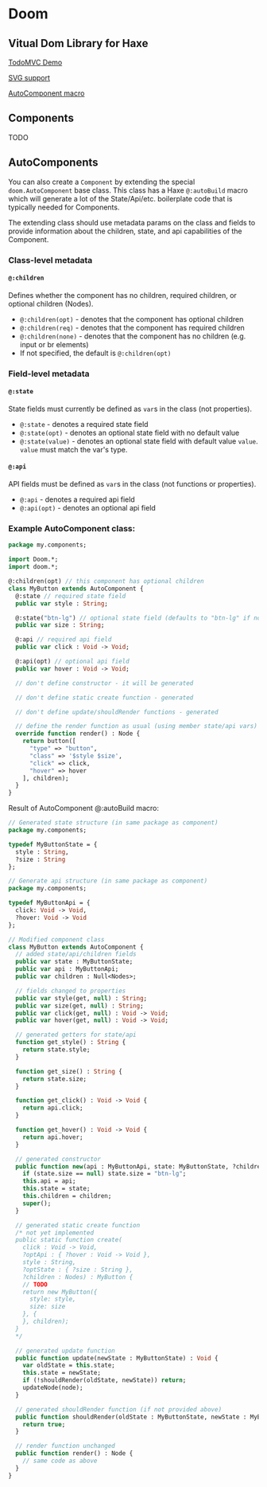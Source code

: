 # Doom

## Vitual Dom Library for Haxe

[TodoMVC Demo](https://rawgit.com/fponticelli/doom/master/demo/00.todomvc/index.html)

[SVG support](https://rawgit.com/fponticelli/doom/master/demo/01.svg/www/index.html)

[AutoComponent macro](https://rawgit.com/fponticelli/doom/master/demo/03.autocomponent/www/index.html)

## Components

TODO

## AutoComponents

You can also create a `Component` by extending the special `doom.AutoComponent`
base class.  This class has a Haxe `@:autoBuild` macro which will generate
a lot of the State/Api/etc. boilerplate code that is typically needed for
Components.

The extending class should use metadata params on the class and fields
to provide information about the children, state, and api capabilities
of the Component.

### Class-level metadata

#### `@:children`

Defines whether the component has no children, required
children, or optional children (Nodes).

- `@:children(opt)` - denotes that the component has optional children
- `@:children(req)` - denotes that the component has required children
- `@:children(none)` - denotes that the component has no children (e.g. input or br elements)
- If not specified, the default is `@:children(opt)`

### Field-level metadata

#### `@:state`

State fields must currently be defined as `var`s in the class (not
properties).

- `@:state` - denotes a required state field
- `@:state(opt)` - denotes an optional state field with no default value
- `@:state(value)` - denotes an optional state field with default value `value`.  `value` must match the var's type.

#### `@:api`

API fields must be defined as `var`s in the class (not functions or
properties).

- `@:api` - denotes a required api field
- `@:api(opt)` - denotes an optional api field

### Example AutoComponent class:

```haxe
package my.components;

import Doom.*;
import doom.*;

@:children(opt) // this component has optional children
class MyButton extends AutoComponent {
  @:state // required state field
  public var style : String;

  @:state("btn-lg") // optional state field (defaults to "btn-lg" if not provided by the caller)
  public var size : String;

  @:api // required api field
  public var click : Void -> Void;

  @:api(opt) // optional api field
  public var hover : Void -> Void;

  // don't define constructor - it will be generated

  // don't define static create function - generated

  // don't define update/shouldRender functions - generated

  // define the render function as usual (using member state/api vars)
  override function render() : Node {
    return button([
      "type" => "button",
      "class" => '$style $size',
      "click" => click,
      "hover" => hover
    ], children);
  }
}
```

Result of AutoComponent @:autoBuild macro:

```haxe
// Generated state structure (in same package as component)
package my.components;

typedef MyButtonState = {
  style : String,
  ?size : String
};

// Generate api structure (in same package as component)
package my.components;

typedef MyButtonApi = {
  click: Void -> Void,
  ?hover: Void -> Void
};

// Modified component class
class MyButton extends AutoComponent {
  // added state/api/children fields
  public var state : MyButtonState;
  public var api : MyButtonApi;
  public var children : Null<Nodes>;

  // fields changed to properties
  public var style(get, null) : String;
  public var size(get, null) : String;
  public var click(get, null) : Void -> Void;
  public var hover(get, null) : Void -> Void;

  // generated getters for state/api
  function get_style() : String {
    return state.style;
  }

  function get_size() : String {
    return state.size;
  }

  function get_click() : Void -> Void {
    return api.click;
  }

  function get_hover() : Void -> Void {
    return api.hover;
  }

  // generated constructor
  public function new(api : MyButtonApi, state: MyButtonState, ?children : Nodes) {
    if (state.size == null) state.size = "btn-lg";
    this.api = api;
    this.state = state;
    this.children = children;
    super();
  }

  // generated static create function
  /* not yet implemented
  public static function create(
    click : Void -> Void,
    ?optApi : { ?hover : Void -> Void },
    style : String,
    ?optState : { ?size : String },
    ?children : Nodes) : MyButton {
    // TODO
    return new MyButton({
      style: style,
      size: size
    }, {
    }, children);
  }
  */

  // generated update function
  public function update(newState : MyButtonState) : Void {
    var oldState = this.state;
    this.state = newState;
    if (!shouldRender(oldState, newState)) return;
    updateNode(node);
  }

  // generated shouldRender function (if not provided above)
  public function shouldRender(oldState : MyButtonState, newState : MyButtonState) : Bool {
    return true;
  }

  // render function unchanged
  public function render() : Node {
    // same code as above
  }
}
```
